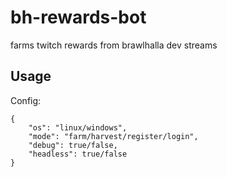 # bh-rewards-bot

farms twitch rewards from brawlhalla dev streams

## Usage

Config:

```text
{
    "os": "linux/windows",
    "mode": "farm/harvest/register/login",
    "debug": true/false,
    "headless": true/false
}
```

